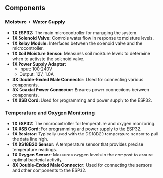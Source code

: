 ## Components

### Moisture + Water Supply
- **1X ESP32:** The main microcontroller for managing the system.
- **1X Solenoid Valve:** Controls water flow in response to moisture levels.
- **1X Relay Module:** Interfaces between the solenoid valve and the microcontroller.
- **1X Soil Moisture Sensor:** Measures soil moisture levels to determine when to activate the solenoid valve.
- **1X Power Supply Adapter:**
  - Input: 100-240V
  - Output: 12V, 1.0A
- **3X Double-Ended Male Connector:** Used for connecting various components.
- **3X Coaxial Power Connector:** Ensures power connections between components.
- **1X USB Cord:** Used for programming and power supply to the ESP32.

### Temperature and Oxygen Monitoring
- **1X ESP32:** The microcontroller for temperature and oxygen monitoring.
- **1X USB Cord:** For programming and power supply to the ESP32.
- **1X Resistor:** Typically used with the DS18B20 temperature sensor to pull the data line high.
- **1X DS18B20 Sensor:** A temperature sensor that provides precise temperature readings.
- **1X Oxygen Sensor:** Measures oxygen levels in the compost to ensure optimal bacterial activity.
- **8X Double-Ended Male Connector:** Used for connecting the sensors and other components to the ESP32.
